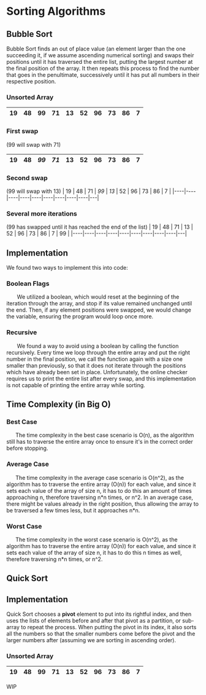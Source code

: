 # Sorting Algorithms

## Bubble Sort

Bubble Sort finds an out of place value (an element larger than the one succeeding it, if we assume ascending numerical sorting) and swaps their positions until it has traversed the entire list, putting the largest number at the final position of the array. It then repeats this process to find the number that goes in the penultimate, successively until it has put all numbers in their respective position.

### Unsorted Array
| 19 | 48 | 99 | 71 | 13 | 52 | 96 | 73 | 86 | 7 |
|----|----|----|----|----|----|----|----|----|---|

### First swap 
(99 will swap with 71)

| 19 | 48 | *99* | *71* | 13 | 52 | 96 | 73 | 86 | 7 |
|----|----|----|----|----|----|----|----|----|---|

### Second swap
(99 will swap with 13)
| 19 | 48 | 71 | *99* | *13* | 52 | 96 | 73 | 86 | 7 |
|----|----|----|----|----|----|----|----|----|---|

### Several more iterations
(99 has swapped until it has reached the end of the list)
| 19 | 48 | 71 | 13 | 52 | 96 | 73 | 86 | 7 | 99 |
|----|----|----|----|----|----|----|----|----|---|

## Implementation

We found two ways to implement this into code:

### Boolean Flags
&nbsp;&nbsp;&nbsp;&nbsp;&nbsp;&nbsp; We utilized a boolean, which would reset at the beginning of the iteration through the array, and stop if its value remained unchanged until the end. Then, if any element positions were swapped, we would change the variable, ensuring the program would loop once more.

### Recursive
&nbsp;&nbsp;&nbsp;&nbsp;&nbsp;&nbsp; We found a way to avoid using a boolean by calling the function recursively. Every time we loop through the entire array and put the right number in the final position, we call the function again with a size one smaller than previously, so that it does not iterate through the positions which have already been set in place. Unfortunately, the online checker requires us to print the entire list after every swap, and this implementation is not capable of printing the entire array while sorting.

## Time Complexity (in Big O)

### Best Case
&nbsp;&nbsp;&nbsp;&nbsp;&nbsp;&nbsp;The time complexity in the best case scenario is O(n), as the algorithm still has to traverse the entire array once to ensure it's in the correct order before stopping.

### Average Case
&nbsp;&nbsp;&nbsp;&nbsp;&nbsp;&nbsp;The time complexity in the average case scenario is O(n^2), as the algorithm has to traverse the entire array (O(n)) for each value, and since it sets each value of the array of size n, it has to do this an amount of times approaching n, therefore traversing n\*n times, or n^2. In an average case, there might be values already in the right position, thus allowing the array to be traversed a few times less, but it approaches n\*n. 

### Worst Case
&nbsp;&nbsp;&nbsp;&nbsp;&nbsp;&nbsp;The time complexity in the worst case scenario is O(n^2), as the algorithm has to traverse the entire array (O(n)) for each value, and since it sets each value of the array of size n, it has to do this n times as well, therefore traversing n*n times, or n^2.


## Quick Sort

## Implementation

Quick Sort chooses a **pivot** element to put into its rightful index, and then uses the lists of elements before and after that pivot as a partition, or sub-array to repeat the process. When putting the pivot in its index, it also sorts all the numbers so that the smaller numbers come before the pivot and the larger numbers after (assuming we are sorting in ascending order).

### Unsorted Array
| 19 | 48 | 99 | 71 | 13 | 52 | 96 | 73 | 86 | 7 |
|----|----|----|----|----|----|----|----|----|---|

WIP

